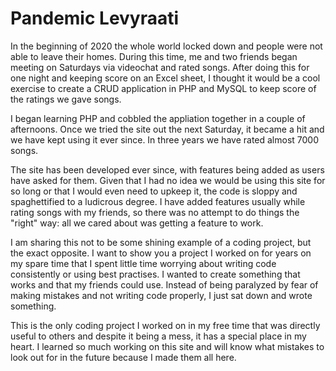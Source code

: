 # Pandemic Levyraati
In the beginning of 2020 the whole world locked down and people were not able to leave their homes. During this time, me and two friends began meeting on Saturdays via videochat and rated songs. After doing this for one night and keeping score on an Excel sheet, I thought it would be a cool exercise to create a CRUD application in PHP and MySQL to keep score of the ratings we gave songs. 

I began learning PHP and cobbled the appliation together in a couple of afternoons. Once we tried the site out the next Saturday, it became a hit and we have kept using it ever since. In three years we have rated almost 7000 songs.

The site has been developed ever since, with features being added as users have asked for them. Given that I had no idea we would be using this site for so long or that I would even need to upkeep it, the code is sloppy and spaghettified to a ludicrous degree. I have added features usually while rating songs with my friends, so there was no attempt to do things the "right" way: all we cared about was getting a feature to work. 

I am sharing this not to be some shining example of a coding project, but the exact opposite. I want to show you a project I worked on for years on my spare time that I spent little time worrying about writing code consistently or using best practises. I wanted to create something that works and that my friends could use. Instead of being paralyzed by fear of making mistakes and not writing code properly, I just sat down and wrote something.  

This is the only coding project I worked on in my free time that was directly useful to others and despite it being a mess, it has a special place in my heart. I learned so much working on this site and will know what mistakes to look out for in the future because I made them all here.  
